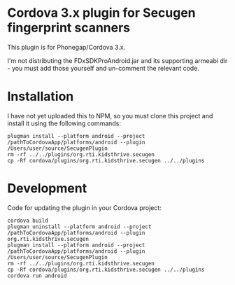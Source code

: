 # Cordova 3.x plugin for Secugen fingerprint scanners

This plugin is for Phonegap/Cordova 3.x.

I'm not distributing the FDxSDKProAndroid.jar and its supporting armeabi dir - you must add those yourself and un-comment the relevant code.

# Installation

I have not yet uploaded this to NPM, so you must clone this project and install it using the following commands:

    plugman install --platform android --project /pathToCordovaApp/platforms/android --plugin /Users/user/source/SecugenPlugin  
    rm -rf ../../plugins/org.rti.kidsthrive.secugen
    cp -Rf cordova/plugins/org.rti.kidsthrive.secugen ../../plugins    

# Development

Code for updating the plugin in your Cordova project:

    cordova build  
    plugman uninstall --platform android --project /pathToCordovaApp/platforms/android --plugin org.rti.kidsthrive.secugen   
    plugman install --platform android --project /pathToCordovaApp/platforms/android --plugin /Users/user/source/SecugenPlugin  
    rm -rf ../../plugins/org.rti.kidsthrive.secugen
    cp -Rf cordova/plugins/org.rti.kidsthrive.secugen ../../plugins
    cordova run android
